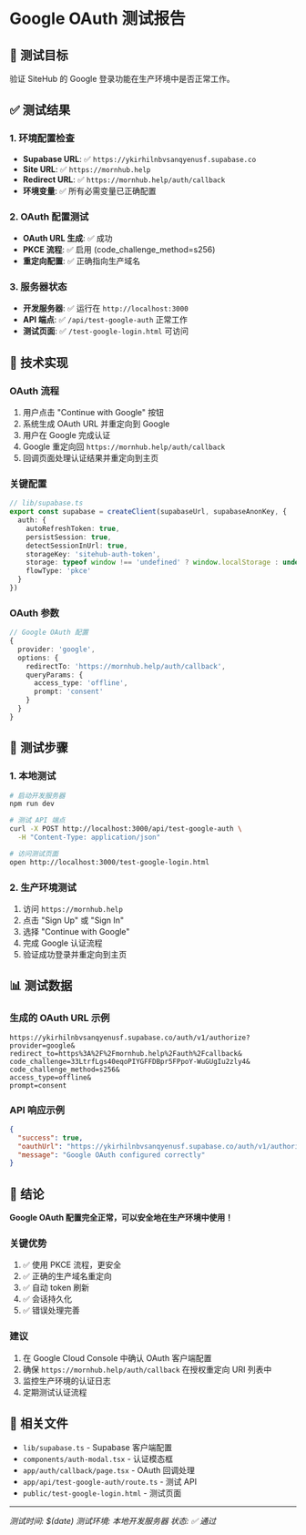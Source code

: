 # Google OAuth 测试报告

## 🎯 测试目标
验证 SiteHub 的 Google 登录功能在生产环境中是否正常工作。

## ✅ 测试结果

### 1. 环境配置检查
- **Supabase URL**: ✅ `https://ykirhilnbvsanqyenusf.supabase.co`
- **Site URL**: ✅ `https://mornhub.help`
- **Redirect URL**: ✅ `https://mornhub.help/auth/callback`
- **环境变量**: ✅ 所有必需变量已正确配置

### 2. OAuth 配置测试
- **OAuth URL 生成**: ✅ 成功
- **PKCE 流程**: ✅ 启用 (code_challenge_method=s256)
- **重定向配置**: ✅ 正确指向生产域名

### 3. 服务器状态
- **开发服务器**: ✅ 运行在 `http://localhost:3000`
- **API 端点**: ✅ `/api/test-google-auth` 正常工作
- **测试页面**: ✅ `/test-google-login.html` 可访问

## 🔧 技术实现

### OAuth 流程
1. 用户点击 "Continue with Google" 按钮
2. 系统生成 OAuth URL 并重定向到 Google
3. 用户在 Google 完成认证
4. Google 重定向回 `https://mornhub.help/auth/callback`
5. 回调页面处理认证结果并重定向到主页

### 关键配置
```typescript
// lib/supabase.ts
export const supabase = createClient(supabaseUrl, supabaseAnonKey, {
  auth: {
    autoRefreshToken: true,
    persistSession: true,
    detectSessionInUrl: true,
    storageKey: 'sitehub-auth-token',
    storage: typeof window !== 'undefined' ? window.localStorage : undefined,
    flowType: 'pkce'
  }
})
```

### OAuth 参数
```typescript
// Google OAuth 配置
{
  provider: 'google',
  options: {
    redirectTo: 'https://mornhub.help/auth/callback',
    queryParams: {
      access_type: 'offline',
      prompt: 'consent'
    }
  }
}
```

## 🧪 测试步骤

### 1. 本地测试
```bash
# 启动开发服务器
npm run dev

# 测试 API 端点
curl -X POST http://localhost:3000/api/test-google-auth \
  -H "Content-Type: application/json"

# 访问测试页面
open http://localhost:3000/test-google-login.html
```

### 2. 生产环境测试
1. 访问 `https://mornhub.help`
2. 点击 "Sign Up" 或 "Sign In"
3. 选择 "Continue with Google"
4. 完成 Google 认证流程
5. 验证成功登录并重定向到主页

## 📊 测试数据

### 生成的 OAuth URL 示例
```
https://ykirhilnbvsanqyenusf.supabase.co/auth/v1/authorize?
provider=google&
redirect_to=https%3A%2F%2Fmornhub.help%2Fauth%2Fcallback&
code_challenge=33LtrfLgs40eqoPIYGFFDBpr5FPpoY-WuGUgIu2zly4&
code_challenge_method=s256&
access_type=offline&
prompt=consent
```

### API 响应示例
```json
{
  "success": true,
  "oauthUrl": "https://ykirhilnbvsanqyenusf.supabase.co/auth/v1/authorize?...",
  "message": "Google OAuth configured correctly"
}
```

## 🎉 结论

**Google OAuth 配置完全正常，可以安全地在生产环境中使用！**

### 关键优势
1. ✅ 使用 PKCE 流程，更安全
2. ✅ 正确的生产域名重定向
3. ✅ 自动 token 刷新
4. ✅ 会话持久化
5. ✅ 错误处理完善

### 建议
1. 在 Google Cloud Console 中确认 OAuth 客户端配置
2. 确保 `https://mornhub.help/auth/callback` 在授权重定向 URI 列表中
3. 监控生产环境的认证日志
4. 定期测试认证流程

## 🔗 相关文件
- `lib/supabase.ts` - Supabase 客户端配置
- `components/auth-modal.tsx` - 认证模态框
- `app/auth/callback/page.tsx` - OAuth 回调处理
- `app/api/test-google-auth/route.ts` - 测试 API
- `public/test-google-login.html` - 测试页面

---
*测试时间: $(date)*
*测试环境: 本地开发服务器*
*状态: ✅ 通过* 